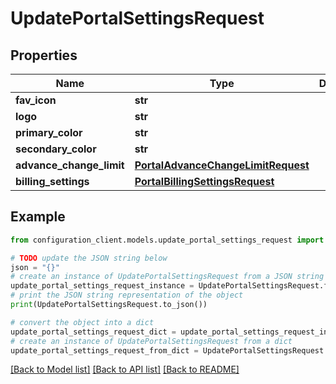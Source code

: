 # UpdatePortalSettingsRequest


## Properties

Name | Type | Description | Notes
------------ | ------------- | ------------- | -------------
**fav_icon** | **str** |  | [optional] 
**logo** | **str** |  | [optional] 
**primary_color** | **str** |  | [optional] 
**secondary_color** | **str** |  | [optional] 
**advance_change_limit** | [**PortalAdvanceChangeLimitRequest**](PortalAdvanceChangeLimitRequest.md) |  | [optional] 
**billing_settings** | [**PortalBillingSettingsRequest**](PortalBillingSettingsRequest.md) |  | [optional] 

## Example

```python
from configuration_client.models.update_portal_settings_request import UpdatePortalSettingsRequest

# TODO update the JSON string below
json = "{}"
# create an instance of UpdatePortalSettingsRequest from a JSON string
update_portal_settings_request_instance = UpdatePortalSettingsRequest.from_json(json)
# print the JSON string representation of the object
print(UpdatePortalSettingsRequest.to_json())

# convert the object into a dict
update_portal_settings_request_dict = update_portal_settings_request_instance.to_dict()
# create an instance of UpdatePortalSettingsRequest from a dict
update_portal_settings_request_from_dict = UpdatePortalSettingsRequest.from_dict(update_portal_settings_request_dict)
```
[[Back to Model list]](../README.md#documentation-for-models) [[Back to API list]](../README.md#documentation-for-api-endpoints) [[Back to README]](../README.md)


